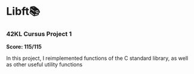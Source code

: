 # Libft📚

### 42KL Cursus Project 1

**Score: 115/115**

In this project, I reimplemented functions of the C standard library, as well as other useful utility functions
